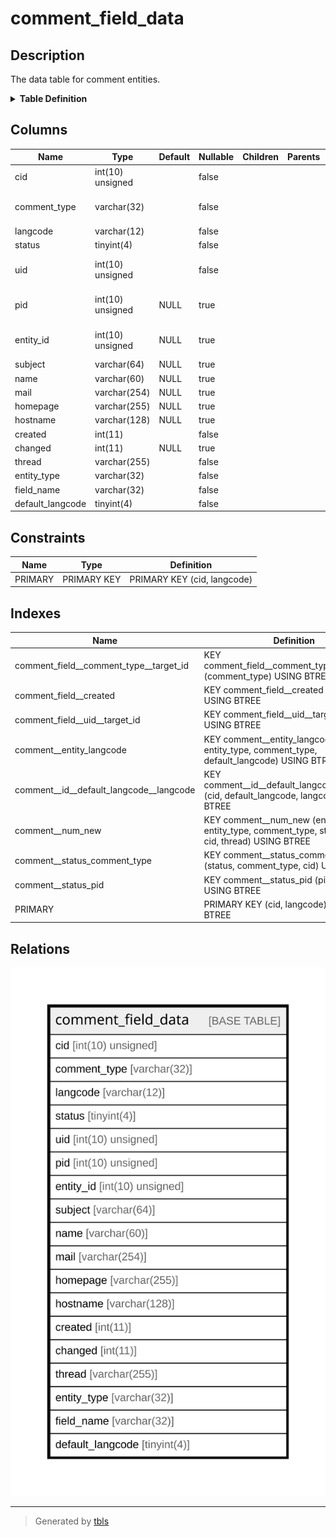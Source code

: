 # comment_field_data

## Description

The data table for comment entities.

<details>
<summary><strong>Table Definition</strong></summary>

```sql
CREATE TABLE `comment_field_data` (
  `cid` int(10) unsigned NOT NULL,
  `comment_type` varchar(32) CHARACTER SET ascii COLLATE ascii_general_ci NOT NULL COMMENT 'The ID of the target entity.',
  `langcode` varchar(12) CHARACTER SET ascii COLLATE ascii_general_ci NOT NULL,
  `status` tinyint(4) NOT NULL,
  `uid` int(10) unsigned NOT NULL COMMENT 'The ID of the target entity.',
  `pid` int(10) unsigned DEFAULT NULL COMMENT 'The ID of the target entity.',
  `entity_id` int(10) unsigned DEFAULT NULL COMMENT 'The ID of the target entity.',
  `subject` varchar(64) DEFAULT NULL,
  `name` varchar(60) DEFAULT NULL,
  `mail` varchar(254) DEFAULT NULL,
  `homepage` varchar(255) DEFAULT NULL,
  `hostname` varchar(128) DEFAULT NULL,
  `created` int(11) NOT NULL,
  `changed` int(11) DEFAULT NULL,
  `thread` varchar(255) NOT NULL,
  `entity_type` varchar(32) CHARACTER SET ascii COLLATE ascii_general_ci NOT NULL,
  `field_name` varchar(32) CHARACTER SET ascii COLLATE ascii_general_ci NOT NULL,
  `default_langcode` tinyint(4) NOT NULL,
  PRIMARY KEY (`cid`,`langcode`),
  KEY `comment__id__default_langcode__langcode` (`cid`,`default_langcode`,`langcode`),
  KEY `comment_field__comment_type__target_id` (`comment_type`),
  KEY `comment_field__uid__target_id` (`uid`),
  KEY `comment_field__created` (`created`),
  KEY `comment__status_comment_type` (`status`,`comment_type`,`cid`),
  KEY `comment__status_pid` (`pid`,`status`),
  KEY `comment__num_new` (`entity_id`,`entity_type`,`comment_type`,`status`,`created`,`cid`,`thread`(191)),
  KEY `comment__entity_langcode` (`entity_id`,`entity_type`,`comment_type`,`default_langcode`)
) ENGINE=InnoDB DEFAULT CHARSET=utf8mb4 COLLATE=utf8mb4_general_ci COMMENT='The data table for comment entities.'
```

</details>

## Columns

| Name | Type | Default | Nullable | Children | Parents | Comment |
| ---- | ---- | ------- | -------- | -------- | ------- | ------- |
| cid | int(10) unsigned |  | false |  |  |  |
| comment_type | varchar(32) |  | false |  |  | The ID of the target entity. |
| langcode | varchar(12) |  | false |  |  |  |
| status | tinyint(4) |  | false |  |  |  |
| uid | int(10) unsigned |  | false |  |  | The ID of the target entity. |
| pid | int(10) unsigned | NULL | true |  |  | The ID of the target entity. |
| entity_id | int(10) unsigned | NULL | true |  |  | The ID of the target entity. |
| subject | varchar(64) | NULL | true |  |  |  |
| name | varchar(60) | NULL | true |  |  |  |
| mail | varchar(254) | NULL | true |  |  |  |
| homepage | varchar(255) | NULL | true |  |  |  |
| hostname | varchar(128) | NULL | true |  |  |  |
| created | int(11) |  | false |  |  |  |
| changed | int(11) | NULL | true |  |  |  |
| thread | varchar(255) |  | false |  |  |  |
| entity_type | varchar(32) |  | false |  |  |  |
| field_name | varchar(32) |  | false |  |  |  |
| default_langcode | tinyint(4) |  | false |  |  |  |

## Constraints

| Name | Type | Definition |
| ---- | ---- | ---------- |
| PRIMARY | PRIMARY KEY | PRIMARY KEY (cid, langcode) |

## Indexes

| Name | Definition |
| ---- | ---------- |
| comment_field__comment_type__target_id | KEY comment_field__comment_type__target_id (comment_type) USING BTREE |
| comment_field__created | KEY comment_field__created (created) USING BTREE |
| comment_field__uid__target_id | KEY comment_field__uid__target_id (uid) USING BTREE |
| comment__entity_langcode | KEY comment__entity_langcode (entity_id, entity_type, comment_type, default_langcode) USING BTREE |
| comment__id__default_langcode__langcode | KEY comment__id__default_langcode__langcode (cid, default_langcode, langcode) USING BTREE |
| comment__num_new | KEY comment__num_new (entity_id, entity_type, comment_type, status, created, cid, thread) USING BTREE |
| comment__status_comment_type | KEY comment__status_comment_type (status, comment_type, cid) USING BTREE |
| comment__status_pid | KEY comment__status_pid (pid, status) USING BTREE |
| PRIMARY | PRIMARY KEY (cid, langcode) USING BTREE |

## Relations

![er](comment_field_data.svg)

---

> Generated by [tbls](https://github.com/k1LoW/tbls)
